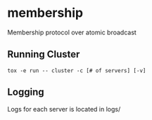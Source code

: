 # membership
Membership protocol over atomic broadcast

## Running Cluster
`tox -e run -- cluster -c [# of servers] [-v]`

## Logging
Logs for each server is located in logs/
